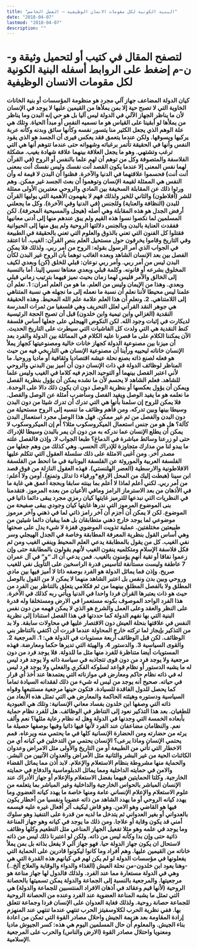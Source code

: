 ```yaml
---
title: "البنية الكونية لكل مقومات الانسان الوظيفية – الفصل الخامس"
date: "2018-04-07"
lastmod: "2018-04-07"
description: ""
---
```

# **لتصفح المقال في كتيب أو لتحميل وثيقة و-ن-م إضغط على الروابط أسفله** **البنية الكونية لكل مقومات الانسان الوظيفية**

### كيان الدولة المضاعف جهاز آلي مجرد هو منظومة المؤسسات أو بنية الخانات الخاوية التي لا تصبح حية إلا بمن يملأها من القيمين عليها لا يوجد في الإنسان لأن ما يناظر الجهاز الآلي في الدولة ليس آليا بل هو حي إنه البدن وما يناظر من يملأها لو أبقينا على القياس هو ما نسميه النفس أو مبدأ الحياة. وتلك هي علة الوهم الذي يجعل الكثير منا يتسور نفسه وكأنها سائق وبدنه وكأنه عربة يركبها ويسوقها. ولكن عندما يتعمق فقد يعكس فيرى أن الجسد هو الذي يقود النفس وأنها في الحقيقة تأتمر برغباته وشهواته حتى عندما تتوهم أنها هي التي ترغب وتشتهي. وهو ما يجعل العلاقة بينهما علاقة شهادة بغيب. مشكلة الفلاسفة والمتصوفة وكل من توهم أن لهم علما بالنفس أو الروح (في القرآن لهما نفس المعنى إلا عندما يكون القصد أنت نفسك وليس نفسك أنت بمعنى أنت أنت) فحسموا علاقتهما في الدنيا والآخرة. فظنوا أن البدن لا قيمة له وأن النفس هي الممثلة لقيمة الإنسان وتوهموا أن بعث الجسد غير ممكن. وهم ورثوا ذلك عن المقابلة السخيفة بين المادي والروحي معتبرين الأولى ممثلة للشر (أفلاطون) والثاني للخير ولذلك فهم لا يفهمون الأهمية التي يوليها القرآن للبدن (النظافة والعناية) وللجنس (في الدنيا وفي الآخرة). وكل ما يجعلني أرفض الجدل هو هذه المقابلة وهي أصله (هيجل والمسيحية المحرفة). لكن المسلمين لما نكصوا نسوا هذه القيم ولم يبق عندهم منها إلى أدنى معانيها ففقدت العناية بالبدن وبالجنس دلالتها الروحية ولم يبق منها إلى الحيوانية فقتلوا كل الفنون التي تعني بالذوق والعلوم التي تعني بالحقيقة في الطبيعة وفي التاريخ وقاموا يخرفون حول مستحيل العلم بنص القرآن: الغيب. أنا اعتقد في الجواب الذي أمر الرسول بقوله: الروح من أمر ربي. ولذلك فلا يمكن الفصل بين بعد الإنسان الشاهد وبعده الغائب توهما بأن الروح غير البدن لكأن البدن ليس من أمر ربي. وأمر ربي نوعان: قبلي للخلق (كن) وبعدي لكيف المخلوق بشرعه أو قانونه. وكلمة قبلي وبعدي معناها نسبي إلينا. أما بالنسبة إلى الخالق والآمر فليس لهما زمان بحيث نميز فيهما بترتيب زماني قبلي وبعدي. وهذا من الإيمان وليس من العلم. ما هو من العلم أمران: 1. نعلم أن علمنا ليس محيطا لأننا نعلم أن نسبة ما نعمله إلى ما نجهله هي نسبة المتناهي إلى اللامتناهي. 2. ونعلم أن هذا العلم علامة علم الله المحيط. وهذه الحقيقة هي جوهر النقد القرآني لعلل التحريف وهي فلسفيا من ثمرات المدرسة النقدية (الغزالي وابن تيمية وابن خلدون) قبل أن تصبح الحجة الرئيسية لديكارت في إثبات وجود الله. لكن النكوص الهيجلي على جعلها أساس فلسفة كنط النقدية هي التي ولدت كل الفاشيات التي سيطرت على التاريخ الحديث. الآن يمكننا الكلام على ما قصرنا عليه الكلام في المماثلة بين الدولة والفرد بعد أن ميزنا بين مصنوعية الدولة كجهاز خانات خالية ومصنوعيتها كجهاز يملأ الإنسان خاناته ليحييه ورأينا أن مصنوعية الإنسان هي التاريخي فيه من حيث هو فعله لصنع ذاته بصنع نحلة عيشه اقتصاديا وثقافية أو ماديا وروحيا. ما المناظر لوظائف الدولة في ذات الإنسان دون أن أميز بين البدني والروحي لأني اعتبر الفصل بينهما أو التوحيد الجزم فيه كلاما في الغيب وليس علما للشاهد. فعلم الشاهد لا يحسم لأن ما نشده يمكن أن يؤول بنظرية الفصل ويمكن أن يؤول بعكسها أو بنظرية الوصل دون ان يكون ذلك دالا على الوحدة. ما نعلمه هو ما يفيد الوصل ويفيد الفصل وسأضرب أمثلة عن الوصل والفصل. فلا يمكن للروح إن سلمنا بأنها هي التي تدرك أن تدرك شيئا من دون البدن وسيطا بينها وبين تدركه. ومن فأهم وظائف ما ننسبه إلى الروح مستحيلة من دون البدن والفصل من ثم غير ممكن. فهل هذا الوصل مجرد استعمال البدن كآلة؟ هل هو من جنس استعمال الميكروسكوب مثلا؟ أم إن الميكروسكوب لا يمكن أن يطلع الإنسان عما ندركه به من دون أن يمر بالبدن وسيطا للإدراك حتى لو زرعنا وسائط مباشرة في الدماغ؟ طبعا الجواب لا. وإذن فالفصل علته ما يبدو لنا من مدارك متجاوزة للإدراك الحسي. وهي كذلك من وهم جعلها من مصدر آخر. ومن أغبى الامثلة على ذلك سلسلة العقول التي تتكلم عليها الفلسفة العربية والموروثة عن الفلسفة اليونانية في ما انحط من الفلسفة الافلاطونية والارسطية (العصر الهلنستي). فهذه العقول النازلة من فوق قصد ابن سينا (هبطت إليك من المحل الارفع\*ورقياء ذا تدلل وتمنع). أومن ولا أعلم: من أمر ربي. لكني أعلم لماذا لا أعلم بما بينته سابقا وبحجة أعمق هي غاية ما في الأذهان من بعد الاسترماز الرامز ومافي الأعيان من بعده المرموز. فتقدمنا في النظريات التي نبدعها للترميز غايتها كيان رمزي مجرد يبقى دائما ذاتيا في بنى الموضوع المرموز التي ندرها غايتها كيان وجودي يبقى صفيحة من الموضوع. لكن لا يمكن أن أجزم أن آخر رامز ذاتي لما في ذهني وآخر مرموز موضوعي لما يوجد خارج ذهني متطابقان بل هما يبقيان دائما شيئين من طبيعتين مختلفتين. عملية تذويت الموضوي قفزة لا شيء يدل على صحتها وهي أساس القول بنظرية المعرفة المطابقة وخاصة في الجدل الهيجلي وسر نفي الغيب. كل من يقول بالمطابقة يدعي العلم المحيط وينفي الغيب ومن ثم فكل فلاسفة الإسلام ومتكلميه ينفون الغيب لأنهم يقولون بالمطابقة حتى وإن زعموا نفاقا أو تقية أنهم يؤمنون بالغيب. فمن يدعي أن الـ “و” في آل عمران 7 عاطفة وليست مستأنفة لتأسيس قدرة الراسخين على التأويل نفي للغيب صريح. وإذن فما يماثل الدولة هو الفرد بوصفه ذاتا لا أميز فيها بين مادي وروحي وبين بدن ونفس بل اعتبر الشاهد منهما لا يمكن لا من القول بالوصل المطلق ولا بالفصل المطلق بينهما من ثم فكلامي يتعلق بالتناظر بين الفرد من حيث هو ذات يعتبرها القرآن فردا واحدا في الدنيا ويأتي ربه كذلك في الآخرة. هذا الفرد الواحد الموصوف بكونه مستعمرا في الارض ومستخلفا وله قدرة على النظر والعقد وعلى العمل والشرع هو الذي لا يمكن فهمه من دون نفس البنية التي بها نفهم الدولة كما حددتها في هذا الفصل استنادا إلى نظرية النفس في علاقتها بنحلة العيش دون الاقتصار عليها في محاولات سابقة. ولا بد من التذكير بإيجاز لما تركته خارج المحاولة عندما قررت أن اكتفي بالتناظر بني الوظائف. لكن قبل الوظائف أربعة مستويات في الدولة هي: 1. المرجعية 2. والقوى السياسية 3. والدستور 4. والهيئة التي تديرها حكما ومعارضة. فهذه المستويات أيضا متناظرة للفرد منها مثل ما للدولة. فلا يوجد فرد من دون مرجعية ولا يوجد فرد من دون قوى تتجاذبه في سياسة ذاته ولا يوجد فرد ليس له ما يشبه الدستور أو نظام قواعد لسلوكه الفكري والفعلي ولا يوجد فرد ليس له في ذاته نظام حاكم ومعارض في موازناته التي يعتمدها عند أخذ أي قرار في حياته. صحيح أنه يوجد من ليس له شيء من ذلك لفقدانه السيادة تماما كما يحصل للدول الفاقدة للسيادة. فتكون حينها مرجعية مستتبعها وقواه السياسية ودستوره وهيئته الحاكمة والمعارض هي التي تمثل هذه الأبعاد من ذاته التي وصفها ابن خلدون بفساد معاني الإنسانية: وتلك هي العبودية للطغيان. بعد هذا التذكير نعود إلى التناظر في الوظائف. هل للفرد نظام حماية بأبعاده الخمسة التي وجدنها في الدولة وهل له نظام رعاية مثلها؟ نعم وألف نعم. والنظامان مضاعفان عند الفرد لأنها فيها ذاتيا وفيها بوصفها حصيلة ما يرثه من حضارته ومن الحضارة الإنسانية كلها في ما يحتمي منه ويرعاه. فمم يحتمي الإنسان وماذا يرعى؟ الإنسان يحتمي من التدخلين في كيانه أي من الاخطار التي تأتي من الطبيعة أو من التاريخ والأولى مثل الامراض وعدوان الكائنات الحية من غير البشر والثانية مثل الأمراض والعدوان الآتيين من البشر. والحماية منها مشروطة بنظام الاستعلام والإعلام. لابد أذن مما يماثل القضاء والامن في حمايته الداخلية ومما يماثل الدبلوماسية والدفاع في حمايته الخارجية. وكلتا الحمايتين فيهما بفضل الاستعلام والإعلام أو جهاز الأدراك عند الإنسان المباشر بالحواس الخارجية والداخلية وغير المباشر بما يتعلمه من علوم الاستعلام والإعلام الإنساني عامة ومنها خاصة ما يهدد كيانه العضوي وما يهدد كيانه الروحي أو ما يهدد الشاهد من ذاته عضويا ونفسيا من أخطار يكون فيها هو القاضي وهو الامن. وهو قاض ليكيف أثر أفعال غيره عليه فيسمه بالعدواني أو بغير العدواني ثم يتدخل ما لديه من قدرة على التنفيذ وهو سلوك أمني قد يكون وقاية أو علاجا. ومن ذلك ما يوجد في كيانه وهو جهاز المناعة وما يوجد في علمه وهو مثلا تفعيل الجهاز المناعي مثل التطعيم وكلها وظائف ذاتية حتى وإن بدا وكأنه ليس من ذاته. ولكن لو اعتبرنا ذلك ليس من ذاته لاستحال ان يكون جهاز الدولة حيا. فهو جهاز آلي لا يفعل بذاته بل بمن يملأ خاناته من القيمين عليها. وهم أفراد وما كانوا ليكونوا قادرين على الحماية التي يفعلونها في مؤسسات الدولة لو لم يكن لهم في كيانهم هذه القدرة التي هي -وهنا يعود ابن خلدون-من نحلة العيش (الغذاء والدواء والوقاية والعلاج ألخ..) وهي في الدولة مستعارة مما عند الفرد. ولذلك فالدول لها جهاز مناعة هو مرجعيتها. والمرجعية بالنسبة إلى الجماعة والدولة يمكن تسميتها بالحصانة الروحية (لأنها قيم وعقائد في أذهان الافراد المنتسبين للجماعة والدولة) هي التي تمثل ما يشبه المناعة العضوية عند الفرد وعنده من الحصانة الروحية للجماعة حصانة روحية. ولذلك فغاية العدوان على الإنسان فردا وجماعة تتعلق بها. ففي نظرية الحرب لكلاوسفيتز الحرب تنتهي عندما تنتهي عند المنهزم إرادة المقاومة بعد هزيمة الجيش واحلال مصادر القوة التي تمكن من اعادة بناء الجيش. والمعلوم أن حال المسلمين اليوم هي هذه: كسر الجيوش ماديا ومعنويا واحتلال مصادر القوة (الارض والناس) والحرب على المرجعية الإسلامية.

###